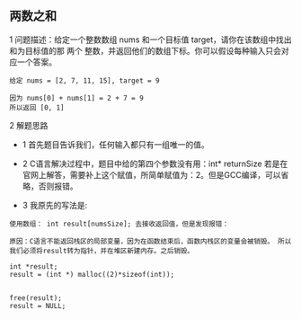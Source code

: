 ## 两数之和

1 问题描述：给定一个整数数组 nums 和一个目标值 target，请你在该数组中找出和为目标值的那 两个 整数，并返回他们的数组下标。你可以假设每种输入只会对应一个答案。

```
给定 nums = [2, 7, 11, 15], target = 9

因为 nums[0] + nums[1] = 2 + 7 = 9
所以返回 [0, 1]
```

2 解题思路

- 1 首先题目告诉我们，任何输入都只有一组唯一的值。

- 2 C语言解决过程中，题目中给的第四个参数没有用：int* returnSize 若是在官网上解答，需要补上这个赋值，所简单赋值为：2。但是GCC编译，可以省略，否则报错。

- 3 我原先的写法是:

```
使用数组： int result[numsSize]; 去接收返回值，但是发现报错： 

原因：C语言不能返回栈区的局部变量，因为在函数结束后，函数内栈区的变量会被销毁。 所以我们必须将result转为指针，并在堆区新建内存。之后销毁。

int *result;
result = (int *) malloc((2)*sizeof(int));  


free(result);
result = NULL;
```





